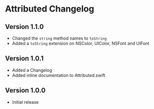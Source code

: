# Attributed Changelog

## Version 1.1.0

- Changed the `string` method names to `toString`
- Added a `toString` extension on NSColor, UIColor, NSFont and UIFont

## Version 1.0.1

- Added a Changelog
- Added inline documentation to Attributed.swift

## Version 1.0.0

- Initial release
